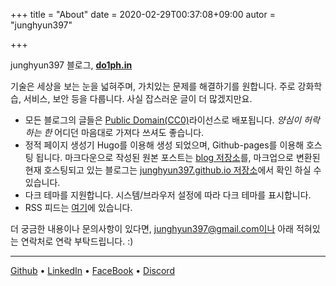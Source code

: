 +++
title = "About"
date = 2020-02-29T00:37:08+09:00
autor = "junghyun397"

+++

junghyun397 블로그, **[do1ph.in](https://do1ph.in)**

기술은 세상을 보는 눈을 넓혀주며, 가치있는 문제를 해결하기를 원합니다. 주로 강화학습, 서비스, 보안 등을 다룹니다. 사실 잡스러운 글이 더 많겠지만요.

* 모든 블로그의 글들은 [Public Domain(CC0)](https://creativecommons.org/share-your-work/public-domain/)라이선스로 배포됩니다. *양심이 허락하는 한* 어디던 마음대로 가져다 쓰셔도 좋습니다.
* 정적 페이지 생성기 Hugo를 이용해 생성 되었으며, Github-pages를 이용해 호스팅 됩니다. 마크다운으로 작성된 원본 포스트는 [blog 저장소](https://github.com/junghyun397/junghyun397.github.io)를, 마크업으로 변환된 현재 호스팅되고 있는 블로그는 [junghyun397.github.io 저장소](https://github.com/junghyun397/junghyun397.github.io)에서 확인 하실 수 있습니다.
* 다크 테마를 지원합니다. 시스템/브라우저 설정에 따라 다크 테마를 표시합니다.
* RSS 피드는 [여기](https://do1ph.in/index.xml)에 있습니다.

더 궁금한 내용이나 문의사항이 있다면, junghyun397@gmail.com이나 아래 적혀있는 연락처로 연락 부탁드립니다. :)

---

[Github](https://github.com/junghyun397) • [LinkedIn](https://www.linkedin.com/in/choi-jeonghyeon-207272177/) • [FaceBook](https://www.facebook.com/profile.php?id=100011417876214) • [Discord](https://discordapp.com/users/365253864649392128)